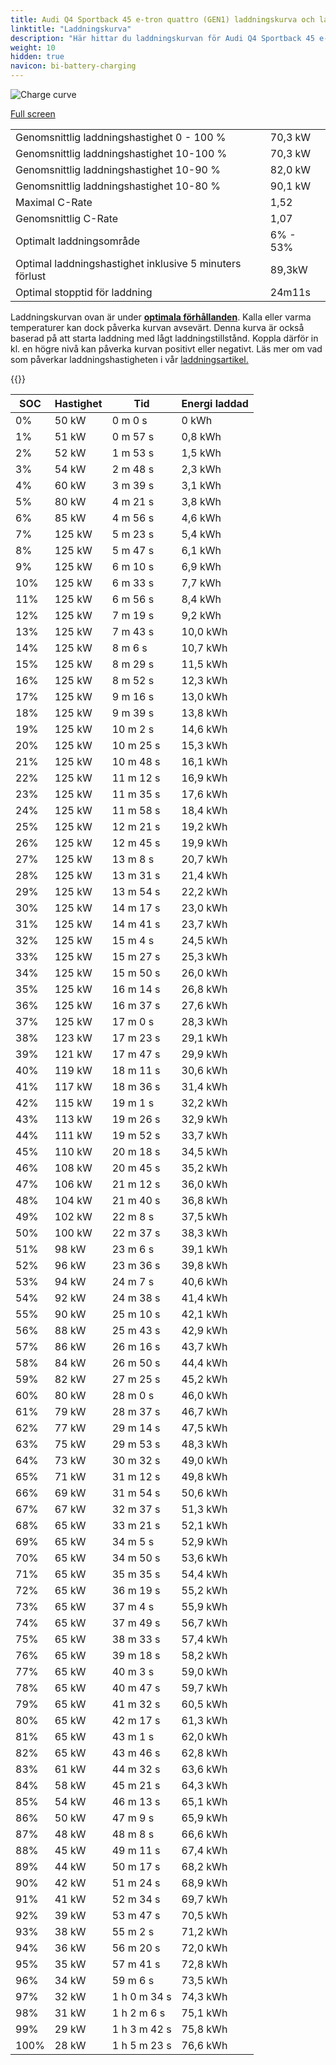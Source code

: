 ```yaml
---
title: Audi Q4 Sportback 45 e-tron quattro (GEN1) laddningskurva och laddningsprestanda
linktitle: "Laddningskurva"
description: "Här hittar du laddningskurvan för Audi Q4 Sportback 45 e-tron quattro (GEN1)."
weight: 10
hidden: true
navicon: bi-battery-charging
---
```

<!-- markdownlint-disable MD033 -->
<img src="../chargingcurve.svg" alt="Charge curve" class="img-fluid">

[Full screen](../chargingcurve.svg)


<table class="table table-striped">
<tbody>
<tr>
<td>Genomsnittlig laddningshastighet 0 - 100 %</td><td>70,3 kW</td>
</tr>
<tr>
<td>Genomsnittlig laddningshastighet 10-100 %</td><td>70,3 kW</td>
</tr>
<tr>
<td>Genomsnittlig laddningshastighet 10-90 %</td><td>82,0 kW</td>
</tr>
<tr>
<td>Genomsnittlig laddningshastighet 10-80 %</td><td>90,1 kW</td>
</tr>
<tr>
<td>Maximal C-Rate</td><td>1,52</td>
</tr>
<tr>
<td>Genomsnittlig C-Rate</td><td>1,07</td>
</tr>
<tr>
<td>Optimalt laddningsområde</td><td>6% - 53%</td>
</tr>
<tr>
<td>Optimal laddningshastighet inklusive 5 minuters förlust</td><td>89,3kW</td>
</tr>
<tr>
<td>Optimal stopptid för laddning</td><td>24m11s</td>
</tr>
</tbody>
</table>


Laddningskurvan ovan är under **[optimala förhållanden](../../../../../technology/battery/charging/#temperatur)**. Kalla eller varma temperaturer kan dock påverka kurvan avsevärt. Denna kurva är också baserad på att starta laddning med lågt laddningstillstånd. Koppla därför in kl. en högre nivå kan påverka kurvan positivt eller negativt. Läs mer om vad som påverkar laddningshastigheten i vår [laddningsartikel.](../../../../../technology/battery/charging/) 


{{<evkxdisplayaddarticle />}}
<table class="table table-striped">
<thead>
<tr><th>SOC</th><th>Hastighet</th><th>Tid</th><th>Energi laddad</th></tr>
</thead>
<tbody>
<tr>
<td>0%</td><td>50 kW</td><td> 0 m 0 s </td><td>0 kWh </td>
</tr>
<tr>
<td>1%</td><td>51 kW</td><td> 0 m 57 s </td><td>0,8 kWh </td>
</tr>
<tr>
<td>2%</td><td>52 kW</td><td> 1 m 53 s </td><td>1,5 kWh </td>
</tr>
<tr>
<td>3%</td><td>54 kW</td><td> 2 m 48 s </td><td>2,3 kWh </td>
</tr>
<tr>
<td>4%</td><td>60 kW</td><td> 3 m 39 s </td><td>3,1 kWh </td>
</tr>
<tr>
<td>5%</td><td>80 kW</td><td> 4 m 21 s </td><td>3,8 kWh </td>
</tr>
<tr>
<td>6%</td><td>85 kW</td><td> 4 m 56 s </td><td>4,6 kWh </td>
</tr>
<tr>
<td>7%</td><td>125 kW</td><td> 5 m 23 s </td><td>5,4 kWh </td>
</tr>
<tr>
<td>8%</td><td>125 kW</td><td> 5 m 47 s </td><td>6,1 kWh </td>
</tr>
<tr>
<td>9%</td><td>125 kW</td><td> 6 m 10 s </td><td>6,9 kWh </td>
</tr>
<tr>
<td>10%</td><td>125 kW</td><td> 6 m 33 s </td><td>7,7 kWh </td>
</tr>
<tr>
<td>11%</td><td>125 kW</td><td> 6 m 56 s </td><td>8,4 kWh </td>
</tr>
<tr>
<td>12%</td><td>125 kW</td><td> 7 m 19 s </td><td>9,2 kWh </td>
</tr>
<tr>
<td>13%</td><td>125 kW</td><td> 7 m 43 s </td><td>10,0 kWh </td>
</tr>
<tr>
<td>14%</td><td>125 kW</td><td> 8 m 6 s </td><td>10,7 kWh </td>
</tr>
<tr>
<td>15%</td><td>125 kW</td><td> 8 m 29 s </td><td>11,5 kWh </td>
</tr>
<tr>
<td>16%</td><td>125 kW</td><td> 8 m 52 s </td><td>12,3 kWh </td>
</tr>
<tr>
<td>17%</td><td>125 kW</td><td> 9 m 16 s </td><td>13,0 kWh </td>
</tr>
<tr>
<td>18%</td><td>125 kW</td><td> 9 m 39 s </td><td>13,8 kWh </td>
</tr>
<tr>
<td>19%</td><td>125 kW</td><td> 10 m 2 s </td><td>14,6 kWh </td>
</tr>
<tr>
<td>20%</td><td>125 kW</td><td> 10 m 25 s </td><td>15,3 kWh </td>
</tr>
<tr>
<td>21%</td><td>125 kW</td><td> 10 m 48 s </td><td>16,1 kWh </td>
</tr>
<tr>
<td>22%</td><td>125 kW</td><td> 11 m 12 s </td><td>16,9 kWh </td>
</tr>
<tr>
<td>23%</td><td>125 kW</td><td> 11 m 35 s </td><td>17,6 kWh </td>
</tr>
<tr>
<td>24%</td><td>125 kW</td><td> 11 m 58 s </td><td>18,4 kWh </td>
</tr>
<tr>
<td>25%</td><td>125 kW</td><td> 12 m 21 s </td><td>19,2 kWh </td>
</tr>
<tr>
<td>26%</td><td>125 kW</td><td> 12 m 45 s </td><td>19,9 kWh </td>
</tr>
<tr>
<td>27%</td><td>125 kW</td><td> 13 m 8 s </td><td>20,7 kWh </td>
</tr>
<tr>
<td>28%</td><td>125 kW</td><td> 13 m 31 s </td><td>21,4 kWh </td>
</tr>
<tr>
<td>29%</td><td>125 kW</td><td> 13 m 54 s </td><td>22,2 kWh </td>
</tr>
<tr>
<td>30%</td><td>125 kW</td><td> 14 m 17 s </td><td>23,0 kWh </td>
</tr>
<tr>
<td>31%</td><td>125 kW</td><td> 14 m 41 s </td><td>23,7 kWh </td>
</tr>
<tr>
<td>32%</td><td>125 kW</td><td> 15 m 4 s </td><td>24,5 kWh </td>
</tr>
<tr>
<td>33%</td><td>125 kW</td><td> 15 m 27 s </td><td>25,3 kWh </td>
</tr>
<tr>
<td>34%</td><td>125 kW</td><td> 15 m 50 s </td><td>26,0 kWh </td>
</tr>
<tr>
<td>35%</td><td>125 kW</td><td> 16 m 14 s </td><td>26,8 kWh </td>
</tr>
<tr>
<td>36%</td><td>125 kW</td><td> 16 m 37 s </td><td>27,6 kWh </td>
</tr>
<tr>
<td>37%</td><td>125 kW</td><td> 17 m 0 s </td><td>28,3 kWh </td>
</tr>
<tr>
<td>38%</td><td>123 kW</td><td> 17 m 23 s </td><td>29,1 kWh </td>
</tr>
<tr>
<td>39%</td><td>121 kW</td><td> 17 m 47 s </td><td>29,9 kWh </td>
</tr>
<tr>
<td>40%</td><td>119 kW</td><td> 18 m 11 s </td><td>30,6 kWh </td>
</tr>
<tr>
<td>41%</td><td>117 kW</td><td> 18 m 36 s </td><td>31,4 kWh </td>
</tr>
<tr>
<td>42%</td><td>115 kW</td><td> 19 m 1 s </td><td>32,2 kWh </td>
</tr>
<tr>
<td>43%</td><td>113 kW</td><td> 19 m 26 s </td><td>32,9 kWh </td>
</tr>
<tr>
<td>44%</td><td>111 kW</td><td> 19 m 52 s </td><td>33,7 kWh </td>
</tr>
<tr>
<td>45%</td><td>110 kW</td><td> 20 m 18 s </td><td>34,5 kWh </td>
</tr>
<tr>
<td>46%</td><td>108 kW</td><td> 20 m 45 s </td><td>35,2 kWh </td>
</tr>
<tr>
<td>47%</td><td>106 kW</td><td> 21 m 12 s </td><td>36,0 kWh </td>
</tr>
<tr>
<td>48%</td><td>104 kW</td><td> 21 m 40 s </td><td>36,8 kWh </td>
</tr>
<tr>
<td>49%</td><td>102 kW</td><td> 22 m 8 s </td><td>37,5 kWh </td>
</tr>
<tr>
<td>50%</td><td>100 kW</td><td> 22 m 37 s </td><td>38,3 kWh </td>
</tr>
<tr>
<td>51%</td><td>98 kW</td><td> 23 m 6 s </td><td>39,1 kWh </td>
</tr>
<tr>
<td>52%</td><td>96 kW</td><td> 23 m 36 s </td><td>39,8 kWh </td>
</tr>
<tr>
<td>53%</td><td>94 kW</td><td> 24 m 7 s </td><td>40,6 kWh </td>
</tr>
<tr>
<td>54%</td><td>92 kW</td><td> 24 m 38 s </td><td>41,4 kWh </td>
</tr>
<tr>
<td>55%</td><td>90 kW</td><td> 25 m 10 s </td><td>42,1 kWh </td>
</tr>
<tr>
<td>56%</td><td>88 kW</td><td> 25 m 43 s </td><td>42,9 kWh </td>
</tr>
<tr>
<td>57%</td><td>86 kW</td><td> 26 m 16 s </td><td>43,7 kWh </td>
</tr>
<tr>
<td>58%</td><td>84 kW</td><td> 26 m 50 s </td><td>44,4 kWh </td>
</tr>
<tr>
<td>59%</td><td>82 kW</td><td> 27 m 25 s </td><td>45,2 kWh </td>
</tr>
<tr>
<td>60%</td><td>80 kW</td><td> 28 m 0 s </td><td>46,0 kWh </td>
</tr>
<tr>
<td>61%</td><td>79 kW</td><td> 28 m 37 s </td><td>46,7 kWh </td>
</tr>
<tr>
<td>62%</td><td>77 kW</td><td> 29 m 14 s </td><td>47,5 kWh </td>
</tr>
<tr>
<td>63%</td><td>75 kW</td><td> 29 m 53 s </td><td>48,3 kWh </td>
</tr>
<tr>
<td>64%</td><td>73 kW</td><td> 30 m 32 s </td><td>49,0 kWh </td>
</tr>
<tr>
<td>65%</td><td>71 kW</td><td> 31 m 12 s </td><td>49,8 kWh </td>
</tr>
<tr>
<td>66%</td><td>69 kW</td><td> 31 m 54 s </td><td>50,6 kWh </td>
</tr>
<tr>
<td>67%</td><td>67 kW</td><td> 32 m 37 s </td><td>51,3 kWh </td>
</tr>
<tr>
<td>68%</td><td>65 kW</td><td> 33 m 21 s </td><td>52,1 kWh </td>
</tr>
<tr>
<td>69%</td><td>65 kW</td><td> 34 m 5 s </td><td>52,9 kWh </td>
</tr>
<tr>
<td>70%</td><td>65 kW</td><td> 34 m 50 s </td><td>53,6 kWh </td>
</tr>
<tr>
<td>71%</td><td>65 kW</td><td> 35 m 35 s </td><td>54,4 kWh </td>
</tr>
<tr>
<td>72%</td><td>65 kW</td><td> 36 m 19 s </td><td>55,2 kWh </td>
</tr>
<tr>
<td>73%</td><td>65 kW</td><td> 37 m 4 s </td><td>55,9 kWh </td>
</tr>
<tr>
<td>74%</td><td>65 kW</td><td> 37 m 49 s </td><td>56,7 kWh </td>
</tr>
<tr>
<td>75%</td><td>65 kW</td><td> 38 m 33 s </td><td>57,4 kWh </td>
</tr>
<tr>
<td>76%</td><td>65 kW</td><td> 39 m 18 s </td><td>58,2 kWh </td>
</tr>
<tr>
<td>77%</td><td>65 kW</td><td> 40 m 3 s </td><td>59,0 kWh </td>
</tr>
<tr>
<td>78%</td><td>65 kW</td><td> 40 m 47 s </td><td>59,7 kWh </td>
</tr>
<tr>
<td>79%</td><td>65 kW</td><td> 41 m 32 s </td><td>60,5 kWh </td>
</tr>
<tr>
<td>80%</td><td>65 kW</td><td> 42 m 17 s </td><td>61,3 kWh </td>
</tr>
<tr>
<td>81%</td><td>65 kW</td><td> 43 m 1 s </td><td>62,0 kWh </td>
</tr>
<tr>
<td>82%</td><td>65 kW</td><td> 43 m 46 s </td><td>62,8 kWh </td>
</tr>
<tr>
<td>83%</td><td>61 kW</td><td> 44 m 32 s </td><td>63,6 kWh </td>
</tr>
<tr>
<td>84%</td><td>58 kW</td><td> 45 m 21 s </td><td>64,3 kWh </td>
</tr>
<tr>
<td>85%</td><td>54 kW</td><td> 46 m 13 s </td><td>65,1 kWh </td>
</tr>
<tr>
<td>86%</td><td>50 kW</td><td> 47 m 9 s </td><td>65,9 kWh </td>
</tr>
<tr>
<td>87%</td><td>48 kW</td><td> 48 m 8 s </td><td>66,6 kWh </td>
</tr>
<tr>
<td>88%</td><td>45 kW</td><td> 49 m 11 s </td><td>67,4 kWh </td>
</tr>
<tr>
<td>89%</td><td>44 kW</td><td> 50 m 17 s </td><td>68,2 kWh </td>
</tr>
<tr>
<td>90%</td><td>42 kW</td><td> 51 m 24 s </td><td>68,9 kWh </td>
</tr>
<tr>
<td>91%</td><td>41 kW</td><td> 52 m 34 s </td><td>69,7 kWh </td>
</tr>
<tr>
<td>92%</td><td>39 kW</td><td> 53 m 47 s </td><td>70,5 kWh </td>
</tr>
<tr>
<td>93%</td><td>38 kW</td><td> 55 m 2 s </td><td>71,2 kWh </td>
</tr>
<tr>
<td>94%</td><td>36 kW</td><td> 56 m 20 s </td><td>72,0 kWh </td>
</tr>
<tr>
<td>95%</td><td>35 kW</td><td> 57 m 41 s </td><td>72,8 kWh </td>
</tr>
<tr>
<td>96%</td><td>34 kW</td><td> 59 m 6 s </td><td>73,5 kWh </td>
</tr>
<tr>
<td>97%</td><td>32 kW</td><td>1 h 0 m 34 s </td><td>74,3 kWh </td>
</tr>
<tr>
<td>98%</td><td>31 kW</td><td>1 h 2 m 6 s </td><td>75,1 kWh </td>
</tr>
<tr>
<td>99%</td><td>29 kW</td><td>1 h 3 m 42 s </td><td>75,8 kWh </td>
</tr>
<tr>
<td>100%</td><td>28 kW</td><td>1 h 5 m 23 s </td><td>76,6 kWh </td>
</tr>
</tbody>
</table>

